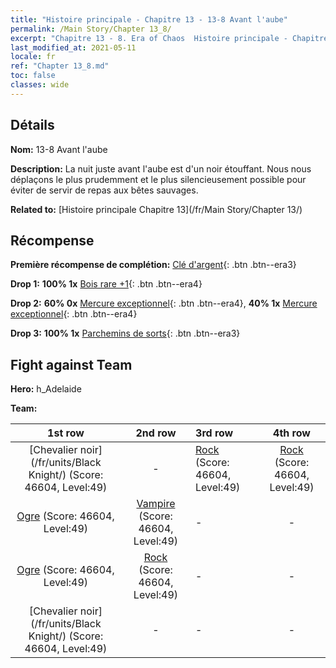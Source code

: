 ```yaml
---
title: "Histoire principale - Chapitre 13 - 13-8 Avant l'aube"
permalink: /Main Story/Chapter 13_8/
excerpt: "Chapitre 13 - 8. Era of Chaos  Histoire principale - Chapitre 13_8. 13-8 Avant l'aube"
last_modified_at: 2021-05-11
locale: fr
ref: "Chapter 13_8.md"
toc: false
classes: wide
---
```


## Détails

 **Nom:** 13-8 Avant l'aube

 **Description:** La nuit juste avant l'aube est d'un noir étouffant. Nous nous déplaçons le plus prudemment et le plus silencieusement possible pour éviter de servir de repas aux bêtes sauvages.

 **Related to:** [Histoire principale Chapitre 13](/fr/Main Story/Chapter 13/)

## Récompense

 **Première récompense de complétion:** [Clé d'argent](/ItemsFR/con_693/){: .btn .btn--era3}

 **Drop 1:** **100% 1x** [Bois rare +1](/ItemsFR/mat_41/){: .btn .btn--era4}

 **Drop 2:** **60% 0x** [Mercure exceptionnel](/ItemsFR/mat_35/){: .btn .btn--era4}, **40% 1x** [Mercure exceptionnel](/ItemsFR/mat_35/){: .btn .btn--era4}

 **Drop 3:** **100% 1x** [Parchemins de sorts](/ItemsFR/con_694/){: .btn .btn--era3}


## Fight against Team
 **Hero:** h_Adelaide

 **Team:**


  | 1st row | 2nd row | 3rd row | 4th row |
  |:----:|:----:|:----|:----:|
  | [Chevalier noir](/fr/units/Black Knight/) (Score: 46604, Level:49)  | - | [Rock](/fr/units/Roc/) (Score: 46604, Level:49)  | [Rock](/fr/units/Roc/) (Score: 46604, Level:49)  |
  | [Ogre](/fr/units/Ogre/) (Score: 46604, Level:49)  | [Vampire](/fr/units/Vampire/) (Score: 46604, Level:49)  | - | - |
  | [Ogre](/fr/units/Ogre/) (Score: 46604, Level:49)  | [Rock](/fr/units/Roc/) (Score: 46604, Level:49)  | - | - |
  | [Chevalier noir](/fr/units/Black Knight/) (Score: 46604, Level:49)  | - | - | - |


